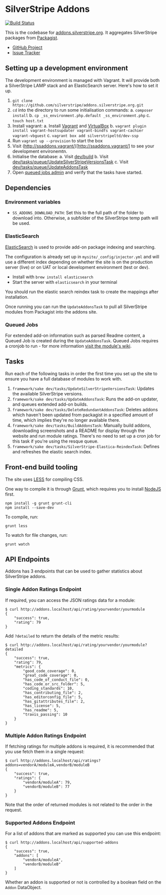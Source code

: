 # SilverStripe Addons

[![Build Status](https://travis-ci.org/silverstripe/addons.silverstripe.org.svg?branch=master)](https://travis-ci.org/silverstripe/addons.silverstripe.org)

This is the codebase for [addons.silverstripe.org](https://addons.silverstripe.org). It aggregates SilverStripe packages 
from [Packagist](http://packagist.org).

* [GitHub Project](https://github.com/silverstripe/addons.silverstripe.org)
* [Issue Tracker](https://github.com/silverstripe/addons.silverstripe.org/issues)

## Setting up a development environment

The development environment is managed with Vagrant. It will provide both a SilverStripe LAMP stack and an ElasticSearch server. Here's how to set it up.

1. `git clone https://github.com/silverstripe/addons.silverstripe.org.git`
2. `cd` into the directory to run some initialisation commands:
   a. `composer install`
   b. `cp _ss_environment.php.default _ss_environment.php`
   c. `touch host.txt`
3. Install vagrant:
   a. Install [Vagrant](https://vagrantup.com/) and [VirtualBox](https://www.virtualbox.org/wiki/Downloads)
   b. `vagrant plugin install vagrant-hostsupdater vagrant-bindfs vagrant-cachier vagrant-vbguest`
   c. `vagrant box add silverstripeltd/dev-ssp`
4. Run `vagrant up --provision` to start the box
5. Visit (http://ssaddons.vagrant/)[http://ssaddons.vagrant/] to see your development environemtn.
6. Initialise the database:
   a. Visit [dev/build](http://ssaddons.vagrant/dev/build)
   b. Visit [dev/tasks/queue/UpdateSilverStripeVersionsTask](http://ssaddons.vagrant/dev/tasks/queue/UpdateSilverStripeVersionsTask)
   c. Visit [dev/tasks/queue/UpdateAddonsTask](http://ssaddons.vagrant/dev/tasks/queue/UpdateAddonsTask)
7. Open [queued jobs admin](http://ssaddons.vagrant/admin/queuedjobs/) and verify that the tasks have started.

## Dependencies

### Environment variables

 * `SS_ADDONS_DOWNLOAD_PATH`: Set this to the full path of the folder to download into. Otherwise, a subfolder of the
   SilverStripe temp path will be used.

### ElasticSearch

[ElasticSearch](http://www.elasticsearch.org) is used to provide add-on package indexing and searching.

The configuration is already set up in `mysite/_config/injector.yml` and will use a different index depending on 
whether the site is on the production server (live) or on UAT or local development environment (test or dev).

 - Install with `brew install elasticsearch`
 - Start the server with `elasticsearch` in your terminal

You should run the elastic search reindex task to create the mappings after installation.

Once running you can run the `UpdateAddonsTask` to pull all SilverStripe modules from Packagist into the addons site.

### Queued Jobs

For extended add-on information such as parsed Readme content, a Queued Job is created during the `UpdateAddonsTask`.
Queued Jobs requires a cronjob to run - for more information [visit the module's wiki](https://github.com/symbiote/silverstripe-queuedjobs/wiki/Installing-and-configuring).

## Tasks

Run each of the following tasks in order the first time you set up the site to ensure you have a full database 
of modules to work with.

1. `framework/sake dev/tasks/UpdateSilverStripeVersionsTask`: Updates the available SilverStripe versions.
2. `framework/sake dev/tasks/UpdateAddonsTask`: Runs the add-on updater, and queues extended add-on builds.
3. `framework/sake dev/tasks/DeleteRedundantAddonsTask`: Deletes addons which haven't been updated
   from packagist in a specified amount of time, which implies they're no longer available there.
4. `framework/sake dev/tasks/BuildAddonsTask`: Manually build addons, downloading screenshots
   and a README for display through the website and run module ratings. There's no need to set up a cron job
   for this task if you're using the resque queue.
5. `framework/sake dev/tasks/SilverStripe-Elastica-ReindexTask`: Defines and refreshes the elastic search index.

## Front-end build tooling

The site uses [LESS](http://lesscss.org) for compiling CSS.

One way to compile it is through [Grunt](http://gruntjs.org), which requires you to install 
[NodeJS](http://nodejs.org) first.

```
npm install -g grunt grunt-cli
npm install --save-dev
```

To compile, run:

```
grunt less
```

To watch for file changes, run:

```
grunt watch
```

## API Endpoints

Addons has 3 endpoints that can be used to gather statistics about SilverStripe addons.

### Single Addon Ratings Endpoint

If required, you can access the JSON ratings data for a module:

```
$ curl http://addons.localhost/api/rating/yourvendor/yourmodule
{
    "success": true,
    "rating": 79
}
```

Add `?detailed` to return the details of the metric results:

```
$ curl http://addons.localhost/api/rating/yourvendor/yourmodule?detailed
{
    "success": true,
    "rating": 79,
    "metrics": {
        "good_code_coverage": 0,
        "great_code_coverage": 0,
        "has_code_of_conduct_file": 0,
        "has_code_or_src_folder": 5,
        "coding_standards": 10,
        "has_contributing_file": 2,
        "has_editorconfig_file": 5,
        "has_gitattributes_file": 2,
        "has_license": 5,
        "has_readme": 5,
        "travis_passing": 10
    }
}
```

### Multiple Addon Ratings Endpoint

If fetching ratings for multiple addons is required, it is recommended that you use fetch them in a single request:

```
$ curl http://addons.localhost/api/ratings?addons=vendorA/moduleA,vendorB/moduleB
{
    "success": true,
    "ratings": {
        "vendorA/moduleA": 79,
        "vendorB/moduleB": 77
    }
}
```

Note that the order of returned modules is not related to the order in the request.

### Supported Addons Endpoint

For a list of addons that are marked as supported you can use this endpoint:

```
$ curl http://addons.localhost/api/supported-addons
{
    "success": true,
    "addons": [
        "vendorA/moduleA",
        "vendorB/moduleB"
    ]
}
```

Whether an addon is supported or not is controlled by a boolean field on the `Addon` DataObject.
